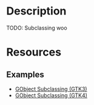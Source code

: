 <!--
SPDX-FileCopyrightText: 2022 Deren Vural
SPDX-License-Identifier: GPL-3.0-or-later
-->

# Description
TODO: Subclassing woo

# Resources
## Examples
- [GObject Subclassing (GTK3)](https://github.com/gtk-rs/gtk3-rs/tree/master/examples/basic_subclass)
- [GObject Subclassing (GTK4)](https://github.com/gtk-rs/gtk4-rs/tree/8b0c4cbd35912b9f8685d40f796b0806c52119ab/book/listings/todo/1)
